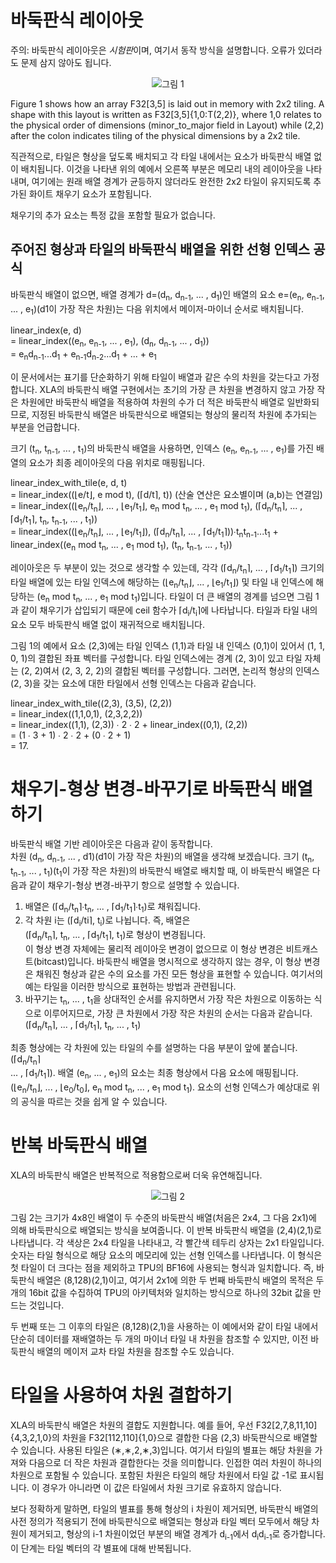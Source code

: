 # 바둑판식 레이아웃

주의: 바둑판식 레이아웃은 *시험판*이며, 여기서 동작 방식을 설명합니다. 오류가 있더라도 문제 삼지 않아도 됩니다.

<p align="center"><img src="images/xla_array_layout_figure1.png">그림 1</p>

Figure 1 shows how an array F32[3,5] is laid out in memory with 2x2 tiling. A shape with this layout is written as F32[3,5]{1,0:T(2,2)}, where 1,0 relates to the physical order of dimensions (minor_to_major field in Layout) while (2,2) after the colon indicates tiling of the physical dimensions by a 2x2 tile.

직관적으로, 타일은 형상을 덮도록 배치되고 각 타일 내에서는 요소가 바둑판식 배열 없이 배치됩니다. 이것을 나타낸 위의 예에서 오른쪽 부분은 메모리 내의 레이아웃을 나타내며, 여기에는 원래 배열 경계가 균등하지 않더라도 완전한 2x2 타일이 유지되도록 추가된 화이트 채우기 요소가 포함됩니다.

채우기의 추가 요소는 특정 값을 포함할 필요가 없습니다.

## 주어진 형상과 타일의 바둑판식 배열을 위한 선형 인덱스 공식

바둑판식 배열이 없으면, 배열 경계가 d=(d<sub>n</sub>, d<sub>n-1</sub>, ... , d<sub>1</sub>)인 배열의 요소 e=(e<sub>n</sub>, e<sub>n-1</sub>, ... , e<sub>1</sub>)(d1이 가장 작은 차원)는 다음 위치에서 메이저-마이너 순서로 배치됩니다.

   linear_index(e, d) <br> = linear_index((e<sub>n</sub>, e<sub>n-1</sub>, ... , e<sub>1</sub>), (d<sub>n</sub>, d<sub>n-1</sub>, ... , d<sub>1</sub>)) <br> = e<sub>n</sub>d<sub>n-1</sub>...d<sub>1</sub> + e<sub>n-1</sub>d<sub>n-2</sub>...d<sub>1</sub> + ... + e<sub>1</sub>

이 문서에서는 표기를 단순화하기 위해 타일이 배열과 같은 수의 차원을 갖는다고 가정합니다. XLA의 바둑판식 배열 구현에서는 초기의 가장 큰 차원을 변경하지 않고 가장 작은 차원에만 바둑판식 배열을 적용하여 차원의 수가 더 적은 바둑판식 배열로 일반화되므로, 지정된 바둑판식 배열은 바둑판식으로 배열되는 형상의 물리적 차원에 추가되는 부분을 언급합니다.

크기 (t<sub>n</sub>, t<sub>n-1</sub>, ... , t<sub>1</sub>)의 바둑판식 배열을 사용하면, 인덱스 (e<sub>n</sub>, e<sub>n-1</sub>, ... , e<sub>1</sub>)를 가진 배열의 요소가 최종 레이아웃의 다음 위치로 매핑됩니다.

   linear_index_with_tile(e, d, t) <br> = linear_index((⌊e/t⌋, e mod t), (⌈d/t⌉, t))     (산술 연산은 요소별이며 (a,b)는 연결임) <br> = linear_index((⌊e<sub>n</sub>/t<sub>n</sub>⌋, ... , ⌊e<sub>1</sub>/t<sub>1</sub>⌋, e<sub>n</sub> mod t<sub>n</sub>, ... , e<sub>1</sub> mod t<sub>1</sub>), (⌈d<sub>n</sub>/t<sub>n</sub>⌉, ... , ⌈d<sub>1</sub>/t<sub>1</sub>⌉, t<sub>n</sub>, t<sub>n-1</sub>, ... , t<sub>1</sub>)) <br> = linear_index((⌊e<sub>n</sub>/t<sub>n</sub>⌋, ... , ⌊e<sub>1</sub>/t<sub>1</sub>⌋), (⌈d<sub>n</sub>/t<sub>n</sub>⌉, ... , ⌈d<sub>1</sub>/t<sub>1</sub>⌉))∙t<sub>n</sub>t<sub>n-1</sub>...t<sub>1</sub> + linear_index((e<sub>n</sub> mod t<sub>n</sub>, ... , e<sub>1</sub> mod t<sub>1</sub>), (t<sub>n</sub>, t<sub>n-1</sub>, ... , t<sub>1</sub>))

레이아웃은 두 부분이 있는 것으로 생각할 수 있는데, 각각 (⌈d<sub>n</sub>/t<sub>n</sub>⌉, ... , ⌈d<sub>1</sub>/t<sub>1</sub>⌉) 크기의 타일 배열에 있는 타일 인덱스에 해당하는 (⌊e<sub>n</sub>/t<sub>n</sub>⌋, ... , ⌊e<sub>1</sub>/t<sub>1</sub>⌋) 및 타일 내 인덱스에 해당하는 (e<sub>n</sub> mod t<sub>n</sub>, ... , e<sub>1</sub> mod t<sub>1</sub>)입니다. 타일이 더 큰 배열의 경계를 넘으면 그림 1과 같이 채우기가 삽입되기 때문에 ceil 함수가 ⌈d<sub>i</sub>/t<sub>i</sub>⌉에 나타납니다. 타일과 타일 내의 요소 모두 바둑판식 배열 없이 재귀적으로 배치됩니다.

그림 1의 예에서 요소 (2,3)에는 타일 인덱스 (1,1)과 타일 내 인덱스 (0,1)이 있어서 (1, 1, 0, 1)의 결합된 좌표 벡터를 구성합니다. 타일 인덱스에는 경계 (2, 3)이 있고 타일 자체는 (2, 2)여서 (2, 3, 2, 2)의 결합된 벡터를 구성합니다. 그러면, 논리적 형상의 인덱스 (2, 3)을 갖는 요소에 대한 타일에서 선형 인덱스는 다음과 같습니다.

   linear_index_with_tile((2,3), (3,5), (2,2)) <br> = linear_index((1,1,0,1), (2,3,2,2)) <br> = linear_index((1,1), (2,3)) ∙ 2 ∙ 2 + linear_index((0,1), (2,2)) <br> = (1 ∙ 3 + 1) ∙ 2 ∙ 2 + (0 ∙ 2 + 1) <br> = 17.

# 채우기-형상 변경-바꾸기로 바둑판식 배열하기

바둑판식 배열 기반 레이아웃은 다음과 같이 동작합니다.<br> 차원 (d<sub>n</sub>, d<sub>n-1</sub>, ... , d1)(d1이 가장 작은 차원)의 배열을 생각해 보겠습니다. 크기 (t<sub>n</sub>, t<sub>n-1</sub>, ... , t<sub>1</sub>)(t<sub>1</sub>이 가장 작은 차원)의 바둑판식 배열로 배치할 때, 이 바둑판식 배열은 다음과 같이 채우기-형상 변경-바꾸기 항으로 설명할 수 있습니다.

1. 배열은 (⌈d<sub>n</sub>/t<sub>n</sub>⌉∙t<sub>n</sub>, ... , ⌈d<sub>1</sub>/t<sub>1</sub>⌉∙t<sub>1</sub>)로 채워집니다.
2. 각 차원 i는 (⌈d<sub>i</sub>/ti⌉, t<sub>i</sub>)로 나뉩니다. 즉, 배열은 <br> (⌈d<sub>n</sub>/t<sub>n</sub>⌉, t<sub>n</sub>, ... , ⌈d<sub>1</sub>/t<sub>1</sub>⌉, t<sub>1</sub>)로 형상이 변경됩니다.<br> 이 형상 변경 자체에는 물리적 레이아웃 변경이 없으므로 이 형상 변경은 비트캐스트(bitcast)입니다. 바둑판식 배열을 명시적으로 생각하지 않는 경우, 이 형상 변경은 채워진 형상과 같은 수의 요소를 가진 모든 형상을 표현할 수 있습니다. 여기서의 예는 타일을 이러한 방식으로 표현하는 방법과 관련됩니다.
3. 바꾸기는 t<sub>n</sub>, ... , t<sub>1</sub>을 상대적인 순서를 유지하면서 가장 작은 차원으로 이동하는 식으로 이루어지므로, 가장 큰 차원에서 가장 작은 차원의 순서는 다음과 같습니다.<br> (⌈d<sub>n</sub>/t<sub>n</sub>⌉, ... , ⌈d<sub>1</sub>/t<sub>1</sub>⌉, t<sub>n</sub>, ... , t<sub>1</sub>)

최종 형상에는 각 차원에 있는 타일의 수를 설명하는 다음 부분이 앞에 붙습니다.<br> (⌈d<sub>n</sub>/t<sub>n</sub>⌉<br> ... , ⌈d<sub>1</sub>/t<sub>1</sub>⌉). 배열 (e<sub>n</sub>, ... , e<sub>1</sub>)의 요소는 최종 형상에서 다음 요소에 매핑됩니다.<br> (⌊e<sub>n</sub>/t<sub>n</sub>⌋, ... , ⌊e<sub>0</sub>/t<sub>0</sub>⌋, e<sub>n</sub> mod t<sub>n</sub>, ... , e<sub>1</sub> mod t<sub>1</sub>). 요소의 선형 인덱스가 예상대로 위의 공식을 따르는 것을 쉽게 알 수 있습니다.

# 반복 바둑판식 배열

XLA의 바둑판식 배열은 반복적으로 적용함으로써 더욱 유연해집니다.

<p align="center"><img src="images/xla_array_layout_figure2.png">그림 2</p>

그림 2는 크기가 4x8인 배열이 두 수준의 바둑판식 배열(처음은 2x4, 그 다음 2x1)에 의해 바둑판식으로 배열되는 방식을 보여줍니다. 이 반복 바둑판식 배열을 (2,4)(2,1)로 나타냅니다. 각 색상은 2x4 타일을 나타내고, 각 빨간색 테두리 상자는 2x1 타일입니다. 숫자는 타일 형식으로 해당 요소의 메모리에 있는 선형 인덱스를 나타냅니다. 이 형식은 첫 타일이 더 크다는 점을 제외하고 TPU의 BF16에 사용되는 형식과 일치합니다. 즉, 바둑판식 배열은 (8,128)(2,1)이고, 여기서 2x1에 의한 두 번째 바둑판식 배열의 목적은 두 개의 16bit 값을 수집하여 TPU의 아키텍처와 일치하는 방식으로 하나의 32bit 값을 만드는 것입니다.

두 번째 또는 그 이후의 타일은 (8,128)(2,1)을 사용하는 이 예에서와 같이 타일 내에서 단순히 데이터를 재배열하는 두 개의 마이너 타일 내 차원을 참조할 수 있지만, 이전 바둑판식 배열의 메이저 교차 타일 차원을 참조할 수도 있습니다.

# 타일을 사용하여 차원 결합하기

XLA의 바둑판식 배열은 차원의 결합도 지원합니다. 예를 들어, 우선 F32[2,7,8,11,10]{4,3,2,1,0}의 차원을 F32[112,110]{1,0}으로 결합한 다음 (2,3) 바둑판식으로 배열할 수 있습니다. 사용된 타일은 (∗,∗,2,∗,3)입니다. 여기서 타일의 별표는 해당 차원을 가져와 다음으로 더 작은 차원과 결합한다는 것을 의미합니다. 인접한 여러 차원이 하나의 차원으로 포함될 수 있습니다. 포함된 차원은 타일의 해당 차원에서 타일 값 -1로 표시됩니다. 이 경우가 아니라면 이 값은 타일에서 차원 크기로 유효하지 않습니다.

보다 정확하게 말하면, 타일의 별표를 통해 형상의 i 차원이 제거되면, 바둑판식 배열의 사전 정의가 적용되기 전에 바둑판식으로 배열되는 형상과 타일 벡터 모두에서 해당 차원이 제거되고, 형상의 i-1 차원이었던 부분의 배열 경계가 d<sub>i-1</sub>에서 d<sub>i</sub>d<sub>i-1</sub>로 증가합니다. 이 단계는 타일 벡터의 각 별표에 대해 반복됩니다.
